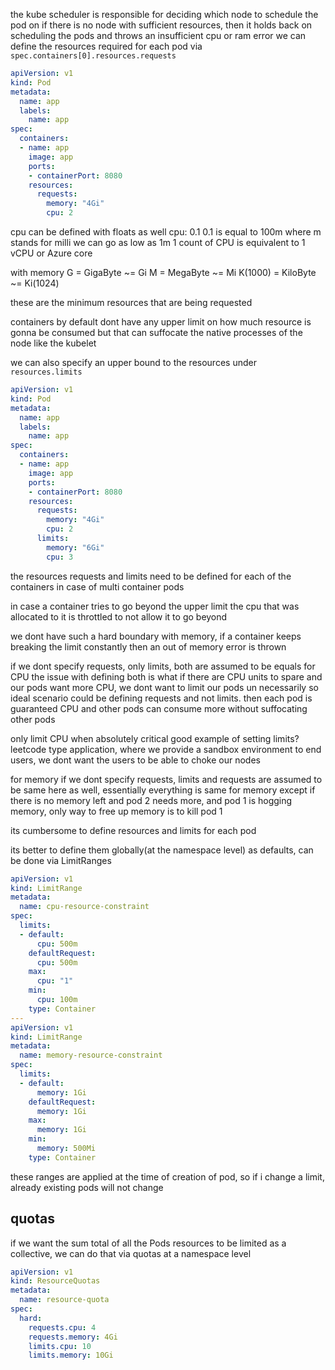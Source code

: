 the kube scheduler is responsible for deciding which node to schedule the pod on
if there is no node with sufficient resources, then it holds back on scheduling the pods
and throws an insufficient cpu or ram error
we can define the resources required for each pod via `spec.containers[0].resources.requests`

```yml
apiVersion: v1
kind: Pod
metadata:
  name: app
  labels:
    name: app
spec:
  containers: 
  - name: app
    image: app
    ports:
    - containerPort: 8080
    resources:
      requests: 
	    memory: "4Gi"
	    cpu: 2
```

cpu can be defined with floats as well
cpu: 0.1
0.1 is equal to 100m where m stands for milli 
we can go as low as 1m
1 count of CPU is equivalent to 1 vCPU or Azure core

with memory
G = GigaByte ~= Gi
M = MegaByte ~= Mi
K(1000) = KiloByte ~= Ki(1024)

these are the minimum resources that are being requested

containers by default dont have any upper limit on how much resource is gonna be consumed
but that can suffocate the native processes of the node like the kubelet

we can also specify an upper bound to the resources under `resources.limits`

```yml
apiVersion: v1
kind: Pod
metadata:
  name: app
  labels:
    name: app
spec:
  containers: 
  - name: app
    image: app
    ports:
    - containerPort: 8080
    resources:
      requests: 
	    memory: "4Gi"
	    cpu: 2
	  limits:
	    memory: "6Gi"
	    cpu: 3
```

the resources requests and limits need to be defined for each of the containers in case of multi container pods

in case a container tries to go beyond the upper limit the cpu that was allocated to it is throttled to not allow it to go beyond

we dont have such a hard boundary with memory, if a container keeps breaking the limit constantly then an out of memory error is thrown

if we dont specify requests, only limits, both are assumed to be equals for CPU
the issue with defining both is what if there are CPU units to spare and our pods want more CPU, we dont want to limit our pods un necessarily
so ideal scenario could be defining requests and not limits. then each pod is guaranteed CPU and other pods can consume more without suffocating other pods

only limit CPU when absolutely critical
good example of setting limits? leetcode type application, where we provide a sandbox environment to end users, we dont want the users to be able to choke our nodes

for memory if we dont specify requests, limits and requests are assumed to be same here as well, essentially everything is same for memory except if there is no memory left and pod 2 needs more, and pod 1 is hogging memory, only way to free up memory is to kill pod 1

its cumbersome to define resources and limits for each pod 

its better to define them globally(at the namespace level) as defaults, can be done via LimitRanges

```yml
apiVersion: v1
kind: LimitRange
metadata:
  name: cpu-resource-constraint
spec:
  limits:
  - default:
      cpu: 500m
    defaultRequest:
      cpu: 500m
    max:
      cpu: "1"
    min: 
      cpu: 100m
    type: Container
---
apiVersion: v1
kind: LimitRange
metadata:
  name: memory-resource-constraint
spec:
  limits:
  - default:
      memory: 1Gi
    defaultRequest:
      memory: 1Gi
    max:
      memory: 1Gi
    min: 
      memory: 500Mi
    type: Container
```

these ranges are applied at the time of creation of pod, so if i change a limit, already existing pods will not change

## quotas
if we want the sum total of all the Pods resources to be limited as a collective, we can do that via quotas at a namespace level

```yml
apiVersion: v1
kind: ResourceQuotas
metadata:
  name: resource-quota
spec:
  hard: 
    requests.cpu: 4
    requests.memory: 4Gi
    limits.cpu: 10
    limits.memory: 10Gi
```